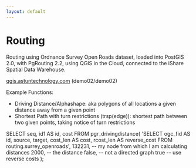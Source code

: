 ```yaml
---
layout: default
---
```


# Routing

Routing using Ordnance Survey Open Roads dataset, loaded into PostGIS 2.0, with PgRouting 2.2, using QGIS in the Cloud, connected to the iShare Spatial Data Warehouse.

[qgis.astuntechnology.com](http://qgis.astuntechnology.com) (demo02/demo02)

Example Functions:

* Driving Distance/Alphashape: aka polygons of all locations a given distance away from a given point
* Shortest Path with turn restrictions (trsp(edge)): shortest path between two given points, taking notice of turn restrictions


SELECT seq, id1 AS id, cost
FROM pgr_drivingdistance(
'SELECT ogc_fid AS id, source, target, cost_len AS cost, rcost_len AS reverse_cost 
FROM routing.surrey_openroads', 
132231, -- my node from which I am calculating distances
2000, -- the distance
false, -- not a directed graph
true -- use reverse costs
);
